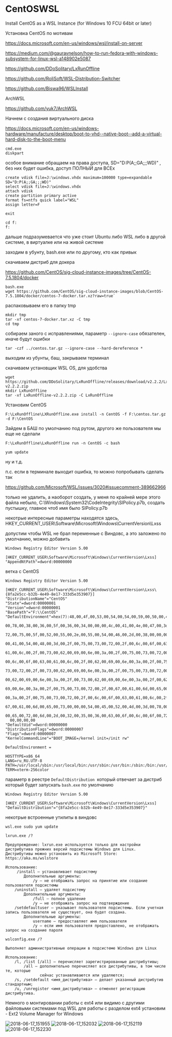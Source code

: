 # CentOSWSL
 Install CentOS as a WSL Instance (for Windows 10 FCU 64bit or later)

Установка CentOS по мотивам

https://docs.microsoft.com/en-us/windows/wsl/install-on-server

https://medium.com/@gauravnelson/how-to-run-fedora-with-windows-subsystem-for-linux-wsl-a148902e5087

https://github.com/DDoSolitary/LxRunOffline

https://github.com/RoliSoft/WSL-Distribution-Switcher

https://github.com/Biswa96/WSLInstall

ArchWSL

https://github.com/yuk7/ArchWSL

Начнем с создания виртуального диска

https://docs.microsoft.com/en-us/windows-hardware/manufacture/desktop/boot-to-vhd--native-boot--add-a-virtual-hard-disk-to-the-boot-menu

```
cmd.exe
diskpart
```

особое внимание обращаем на права доступа, SD="D:P(A;;GA;;;WD)" , без них будет ошибка, доступ ПОЛНЫЙ для ВСЕх

```
create vdisk file=J:\windows.vhdx maximum=100000 type=expandable SD="D:P(A;;GA;;;WD)"
select vdisk file=J:\windows.vhdx
attach vdisk
create partition primary active
format fs=ntfs quick label="WSL"
assign letter=F
```

`exit`

```
cd f:
f:
```

дальше подразумевается что уже стоит Ubuntu либо WSL либо в другой системе, в виртуалке или на живой системе

заходим в убунту, bash.exe или по другому, кто как привык

скачиваем дистриб для докера

https://github.com/CentOS/sig-cloud-instance-images/tree/CentOS-7.5.1804/docker


```
bash.exe
wget https://github.com/CentOS/sig-cloud-instance-images/blob/CentOS-7.5.1804/docker/centos-7-docker.tar.xz?raw=true`
```

распаковываем его в папку tmp

```
mkdir tmp
tar -xf centos-7-docker.tar.xz -C tmp
cd tmp
```

собираем заного с исправлениями, параметр `--ignore-case` обязателен, иначе будут ошибки

`tar -czf ../centos.tar.gz --ignore-case --hard-dereference *`

выходим из убунты, баш, закрываем терминал

скачиваем установщик WSL OS, для удобства

```
wget https://github.com/DDoSolitary/LxRunOffline/releases/download/v2.2.2/LxRunOffline-v2.2.2.zip
mkdir LxRunOffline
tar -xf LxRunOffline-v2.2.2.zip -C LxRunOffline
```

Установим CentOS

`F:\LxRunOffline\LXRunOffline.exe install -n CentOS -f F:\centos.tar.gz -d F:\CentOS`

Зайдем в БАШ по умолчанию под рутом, другого же пользователя мы еще не сделали

`F:\LxRunOffline\LxRunOffline run -n CentOS -c bash`

`yum update`

ну и т.д.


п.с. если в терминале выходит ошибка, то можно попробывать сделать так

https://github.com/Microsoft/WSL/issues/3020#issuecomment-389662966

только не удалить, а наоборот создать, у меня по крайней мере этого файла небыло, C:\Windows\System32\CodeIntegrity\SIPolicy.p7b, создать пустышку, главное чтоб имя было SIPolicy.p7b

некотрые интересные параметры находятся здесь, HKEY_CURRENT_USER\Software\Microsoft\Windows\CurrentVersion\Lxss

допустим чтобы WSL не брал переменные с Виндовс, а это заложено по умолчанию, можно добавить

```
Windows Registry Editor Version 5.00

[HKEY_CURRENT_USER\Software\Microsoft\Windows\CurrentVersion\Lxss]
"AppendNtPath"=dword:00000000
```

ветка с CentOS

```
Windows Registry Editor Version 5.00

[HKEY_CURRENT_USER\Software\Microsoft\Windows\CurrentVersion\Lxss\{8fa2e5cc-b32b-4e49-8e17-333d5e353907}]
"DistributionName"="CentOS"
"State"=dword:00000001
"Version"=dword:00000001
"BasePath"="F:\\CentOS"
"DefaultEnvironment"=hex(7):48,00,4f,00,53,00,54,00,54,00,59,00,50,00,45,00,3d,\
  00,78,00,38,00,36,00,5f,00,36,00,34,00,00,00,4c,00,41,00,4e,00,47,00,3d,00,\
  72,00,75,00,5f,00,52,00,55,00,2e,00,55,00,54,00,46,00,2d,00,38,00,00,00,50,\
  00,41,00,54,00,48,00,3d,00,2f,00,75,00,73,00,72,00,2f,00,6c,00,6f,00,63,00,\
  61,00,6c,00,2f,00,73,00,62,00,69,00,6e,00,3a,00,2f,00,75,00,73,00,72,00,2f,\
  00,6c,00,6f,00,63,00,61,00,6c,00,2f,00,62,00,69,00,6e,00,3a,00,2f,00,75,00,\
  73,00,72,00,2f,00,73,00,62,00,69,00,6e,00,3a,00,2f,00,75,00,73,00,72,00,2f,\
  00,62,00,69,00,6e,00,3a,00,2f,00,73,00,62,00,69,00,6e,00,3a,00,2f,00,62,00,\
  69,00,6e,00,3a,00,2f,00,75,00,73,00,72,00,2f,00,67,00,61,00,6d,00,65,00,73,\
  00,3a,00,2f,00,75,00,73,00,72,00,2f,00,6c,00,6f,00,63,00,61,00,6c,00,2f,00,\
  67,00,61,00,6d,00,65,00,73,00,00,00,54,00,45,00,52,00,4d,00,3d,00,78,00,74,\
  00,65,00,72,00,6d,00,2d,00,32,00,35,00,36,00,63,00,6f,00,6c,00,6f,00,72,00,\
  00,00,00,00
"DefaultUid"=dword:00000000
"DistributionFlags"=dword:00000007
"Flags"=dword:00000007
"KernelCommandLine"="BOOT_IMAGE=/kernel init=/init rw"
```


`DefaultEnvironment = `
```
HOSTTYPE=x86_64
LANG=ru_RU.UTF-8
PATH=/usr/local/sbin:/usr/local/bin:/usr/sbin:/usr/bin:/sbin:/bin:/usr/games:/usr/local/games
TERM=xterm-256color
```

параметр в реестре `DefaultDistribution `который отвечает за дистриб который будет запускать `bash.exe` по умолчанию

```
Windows Registry Editor Version 5.00

[HKEY_CURRENT_USER\Software\Microsoft\Windows\CurrentVersion\Lxss]
"DefaultDistribution"="{8fa2e5cc-b32b-4e49-8e17-333d5e353907}"
```

некотрые встроенные утилиты в виндовс 

`wsl.exe sudo yum update`

`lxrun.exe /?`

```
Предупреждение: lxrun.exe используется только для настройки дистрибутива прежних версий подсистемы Windows для Linux.
Дистрибутивы можно установить из Microsoft Store:
https://aka.ms/wslstore

Использование:
     /install — устанавливает подсистему
        Дополнительные аргументы:
            /y — не отображать запрос на принятие или создание пользователя подсистемы
    /uninstall — удаляет подсистему
        Дополнительные аргументы:
            /full — полное удаление
            /y — не отображать запрос на подтверждение
    /setdefaultuser — указывает пользователя подсистемы. Если учетная запись пользователя не существует, она будет создана.
        Дополнительные аргументы:
            username — предоставляет имя пользователя
            /y — если имя пользователя предоставлено, не отображать запрос на создание пароля
```


`wslconfig.exe /?`

```
Выполняет административные операции в подсистеме Windows для Linux

Использование:
    /l, /list [/all] — перечисляет зарегистрированные дистрибутивы;
        /all — дополнительно перечисляет все дистрибутивы, в том числе те, которые
               сейчас устанавливаются или удаляются;
    /s, /setdefault <имя_дистрибутива> — делает указанный дистрибутив стандартным;
    /u, /unregister <имя_дистрибутива> — отменяет регистрацию дистрибутива.
```


Немного о монтировании работы с ext4 или видимо с другими файловыми системами под WSL
для работы с разделом ext4 установим - Ext2 Volume Manager for Windows

![2018-06-17_151955](https://user-images.githubusercontent.com/10104740/41506395-8bc836c4-724f-11e8-8618-aa8f9ec735a9.png)
![2018-06-17_152032](https://user-images.githubusercontent.com/10104740/41506396-8c025f70-724f-11e8-8da6-4b4210bed041.png)
![2018-06-17_152119](https://user-images.githubusercontent.com/10104740/41506397-8c37f982-724f-11e8-8b8e-18197bf3a419.png)
![2018-06-17_152230](https://user-images.githubusercontent.com/10104740/41506398-8c76ed9a-724f-11e8-8d5f-2cf5b02f9f3c.png)

